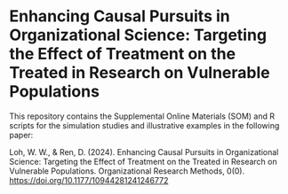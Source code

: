 # Enhancing Causal Pursuits in Organizational Science: Targeting the Effect of Treatment on the Treated in Research on Vulnerable Populations

This repository contains the Supplemental Online Materials (SOM) and R scripts for the simulation studies and illustrative examples in the following paper:

Loh, W. W., & Ren, D. (2024). Enhancing Causal Pursuits in Organizational Science: Targeting the Effect of Treatment on the Treated in Research on Vulnerable Populations. Organizational Research Methods, 0(0). https://doi.org/10.1177/10944281241246772